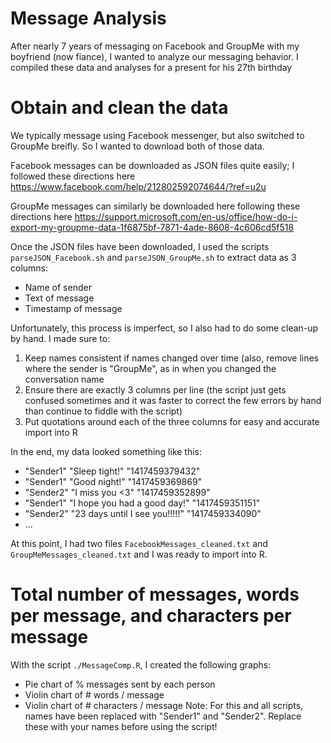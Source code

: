 # Message Analysis
After nearly 7 years of messaging on Facebook and GroupMe with my boyfriend (now fiance), I wanted to analyze our messaging behavior. I compiled these data and analyses for a present for his 27th birthday

# Obtain and clean the data
We typically message using Facebook messenger, but also switched to GroupMe breifly. So I wanted to download both of those data.

Facebook messages can be downloaded as JSON files quite easily; I followed these directions here
https://www.facebook.com/help/212802592074644/?ref=u2u

GroupMe messages can similarly be downloaded here following these directions here
https://support.microsoft.com/en-us/office/how-do-i-export-my-groupme-data-1f6875bf-7871-4ade-8608-4c606cd5f518

Once the JSON files have been downloaded, I used the scripts `parseJSON_Facebook.sh` and `parseJSON_GroupMe.sh` to extract data as 3 columns:
  - Name of sender
  - Text of message
  - Timestamp of message
  
Unfortunately, this process is imperfect, so I also had to do some clean-up by hand. I made sure to:
  1) Keep names consistent if names changed over time (also, remove lines where the sender is "GroupMe", as in when you changed the conversation name
  2) Ensure there are exactly 3 columns per line (the script just gets confused sometimes and it was faster to correct the few errors by hand than continue to fiddle with the script)
  3) Put quotations around each of the three columns for easy and accurate import into R
  
In the end, my data looked something like this:
  - "Sender1"	"Sleep tight!"	"1417459379432"
  - "Sender1"	"Good night!"	"1417459369869"
  - "Sender2"	"I miss you <3"	"1417459352899"
  - "Sender1"	"I hope you had a good day!"	"1417459351151"
  - "Sender2"	"23 days until I see you!!!!!"	"1417459334090"
  - ...
  
At this point, I had two files `FacebookMessages_cleaned.txt` and `GroupMeMessages_cleaned.txt` and I was ready to import into R.

# Total number of messages, words per message, and characters per message
With the script `./MessageComp.R`, I created the following graphs:
  - Pie chart of % messages sent by each person
  - Violin chart of # words / message
  - Violin chart of # characters / message
Note: For this and all scripts, names have been replaced with "Sender1" and "Sender2". Replace these with your names before using the script!

